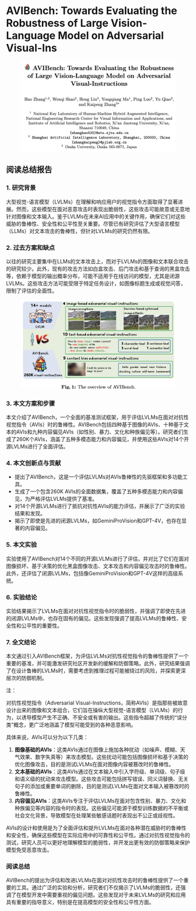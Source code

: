 # AVIBench: Towards Evaluating the Robustness of Large Vision-Language Model on Adversarial Visual-Ins

<figure><img src="../.gitbook/assets/image (2) (1) (1) (1) (1) (1) (1) (1) (1) (1).png" alt=""><figcaption></figcaption></figure>

## 阅读总结报告

### 1. 研究背景

大型视觉-语言模型（LVLMs）在理解和响应用户的视觉指令方面取得了显著进展。然而，这些模型在面对恶意攻击时表现出脆弱性，这些攻击可能故意或无意地针对图像和文本输入。鉴于LVLMs在未来AI应用中的关键作用，确保它们对这些威胁的鲁棒性、安全性和公平性至关重要。尽管已有研究评估了大型语言模型（LLMs）对文本攻击的鲁棒性，但针对LVLMs的研究仍然有限。

### 2. 过去方案和缺点

以往的研究主要集中在LLMs的文本攻击上，而对于LVLMs的图像和文本联合攻击的研究较少。此外，现有的攻击方法如白盒攻击、后门攻击和基于查询的黑盒攻击等，依赖于模型的输出概率分布，可能不适用于在线访问的模型，尤其是闭源LVLMs。这些攻击方法可能受限于特定任务设计，如图像标题生成或视觉问答，限制了评估的全面性。

<figure><img src="../.gitbook/assets/image (3) (1) (1) (1) (1) (1) (1) (1) (1) (1).png" alt=""><figcaption></figcaption></figure>

### 3. 本文方案和步骤

本文介绍了AVIBench，一个全面的基准测试框架，用于评估LVLMs在面对对抗性视觉指令（AVIs）时的鲁棒性。AVIBench包括四种基于图像的AVIs、十种基于文本的AVIs和九种内容偏见AVIs（如性别、暴力、文化和种族偏见等）。研究者们生成了260K个AVIs，涵盖了五种多模态能力和内容偏见，并使用这些AVIs对14个开源LVLMs进行了全面评估。

### 4. 本文创新点与贡献

* 提出了AVIBench，这是一个评估LVLMs对AVIs鲁棒性的先驱框架和多功能工具。
* 生成了一个包含260K AVIs的全面数据集，覆盖了五种多模态能力和内容偏见，为严格评估LVLMs提供了基准。
* 对14个开源LVLMs进行了抵抗对抗性AVIs的能力评估，并展示了广泛的实验结果和发现。
* 揭示了即使是先进的闭源LVLMs，如GeminiProVision和GPT-4V，也存在显著的内容偏见。

### 5. 本文实验

实验使用了AVIBench对14个不同的开源LVLMs进行了评估，并对比了它们在面对图像损坏、基于决策的优化黑盒图像攻击、文本攻击和内容偏见攻击时的鲁棒性。此外，还评估了闭源LVLMs，包括像GeminiProVision和GPT-4V这样的高级系统。

### 6. 实验结论

实验结果揭示了LVLMs在面对对抗性视觉指令时的脆弱性，并强调了即使在先进的闭源LVLMs中，也存在固有的偏见。这些发现强调了提高LVLMs的鲁棒性、安全性和公平性的重要性。

### 7. 全文结论

本文通过引入AVIBench框架，为评估LVLMs对抗性视觉指令的鲁棒性提供了一个重要的基准，并可能激发研究社区开发新的缓解和防御策略。此外，研究结果强调了在设计鲁棒的LVLMs时，需要考虑到推理过程可能被绕过的风险，并探索更深层次的防御机制。



注：

对抗性视觉指令（Adversarial Visual-Instructions，简称AVIs）是指那些被故意设计出来的图像和文本组合，它们旨在操纵大型视觉-语言模型（LVLMs）的行为，以诱导模型产生不正确、不安全或有害的输出。这些指令超越了传统的“误分类”概念，更广泛地涵盖了模型可能受到的各种恶意影响。

具体来说，AVIs可以分为以下几类：

1. **图像基础的AVIs**：这类AVIs通过在图像上施加各种扰动（如噪声、模糊、天气效果、数字失真等）来攻击模型。这些扰动可能包括图像损坏和基于决策的优化图像攻击，目的是测试LVLMs在面对图像内容被篡改时的鲁棒性。
2. **文本基础的AVIs**：这类AVIs通过在文本输入中引入字符级、单词级、句子级和语义级的扰动来攻击模型。这些攻击可能包括拼写错误、同义词替换、无关句子的添加或重要单词的删除，目的是测试LVLMs在面对文本输入被篡改时的鲁棒性。
3. **内容偏见AVIs**：这类AVIs专注于评估LVLMs在面对包含性别、暴力、文化和种族偏见等内容的指令时的表现。这些偏见可能源于模型训练数据的不平衡或社会文化背景，导致模型在处理某些敏感话题时表现出不公正或歧视性。

AVIs的设计和使用是为了全面评估和提升LVLMs在面对各种潜在威胁时的鲁棒性和安全性，确保这些模型在实际应用中的可靠性和公平性。通过对抗性视觉指令的测试，研究人员可以更好地理解模型的脆弱性，并开发出更有效的防御策略来保护模型免受恶意攻击。





### 阅读总结

AVIBench的提出为评估和改进LVLMs在面对对抗性攻击时的鲁棒性提供了一个重要的工具。通过广泛的实验和分析，研究者们不仅揭示了LVLMs的脆弱性，还强调了在模型开发中需要重视的偏见问题。这些发现对于未来LVLMs的研究和应用具有重要的指导意义，特别是在提高模型的安全性和公平性方面。
